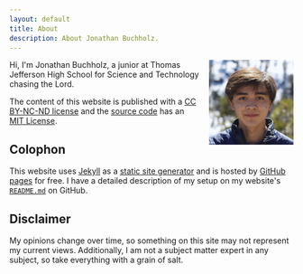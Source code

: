 ```yaml
---
layout: default
title: About
description: About Jonathan Buchholz.
---
```

<img src="/images/portrait.webp" alt="Jonathan Buchholz" style="float:right;margin:0 0 5px 15px;width:150px;height:auto">

Hi, I'm Jonathan Buchholz, a junior at Thomas Jefferson High School for Science and Technology chasing the Lord.

The content of this website is published with a [CC BY-NC-ND license](https://creativecommons.org/licenses/by-nd/4.0/) and the [source code](https://github.com/JonathanBuchh/jonathanbuchh.github.io) has an [MIT License](https://github.com/JonathanBuchh/jonathanbuchh.github.io/blob/main/LICENSE).

## Colophon

This website uses [Jekyll](https://jekyllrb.com) as a [static site generator](https://en.wikipedia.org/wiki/Web_template_system#Static_site_generators) and is hosted by [GitHub pages](https://pages.github.com) for free. I have a detailed description of my setup on my website's [`README.md`](https://github.com/JonathanBuchh/jonathanbuchh.github.io#readme) on GitHub.

## Disclaimer

My opinions change over time, so something on this site may not represent my current views. Additionally, I am not a subject matter expert in any subject, so take everything with a grain of salt.
